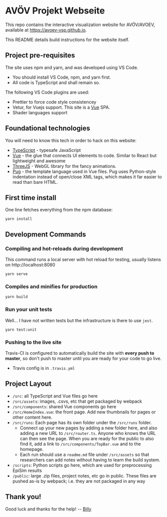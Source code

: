 # AVÖV Projekt Webseite

This repo contains the interactive visualization website for AVÖV/AVOEV, available at https://avoev-vsp.github.io.

This README details build instructions for the website itself.

## Project pre-requisites

The site uses npm and yarn, and was developed using VS Code.

- You should install VS Code, npm, and yarn first.
- All code is TypeScript and shall remain so.

The following VS Code plugins are used:

- Prettier to force code style consistencey
- Vetur, for Vuejs support. This site is a [Vue](https://vuejs.org) SPA.
- Shader languages support

## Foundational technologies

You will need to know this tech in order to hack on this website:

- [TypeScript](https://typescriptlang.org) - typesafe JavaScript
- [Vue](https://vuejs.org) - the glue that connects UI elements to code. Similar to React but lightweight and awesome
- [ThreeJS](https://threejs.org) - WebGL library for the fancy animations.
- [Pug](https://pugjs.org) - the template language used in Vue files. Pug uses Python-style indentation instead of open/close XML tags, which makes it far easier to read than bare HTML.

## First time install

One line fetches everything from the npm database:

```
yarn install
```

## Development Commands

### Compiling and hot-reloads during development

This command runs a local server with hot reload for testing, usually listens on http://localhost:8080

```
yarn serve
```

### Compiles and minifies for production

```
yarn build
```

### Run your unit tests

Well... I have not written tests but the infrastructure is there to use `jest`.

```
yarn test:unit
```

### Pushing to the live site

Travis-CI is configured to automatically build the site with **every push to master**, so don't push to master until you are ready for your code to go live.

- Travis config is in `.travis.yml`

## Project Layout

- `/src`: all TypeScript and Vue files go here
- `/src/assets`: images, .csvs, etc that get packaged by webpack
- `/src/components`: shared Vue components go here
- `/src/HomeIndex.vue`: the front page. Add new thumbnails for pages or other content here.
- `/src/runs`: Each page has its own folder under the `/src/runs` folder.
  - Connect up your new pages by adding a new folder here, and also adding a new URL to `/src/router.ts`. Anyone who knows the URL can then see the page. When you are ready for the public to also find it, add a link to `/src/components/TopBar.vue` and to the homepage.
  - Each run should use a `readme.md` file under `/src/assets` so that researchers can add notes without having to learn the build system.
- `/scripts`: Python scripts go here, which are used for preprocessing EpiSim results
- `/public`: large .zip files, project notes, etc go in public. These files are pushed as-is by webpack; i.e. they are not packaged in any way

## Thank you!

Good luck and thanks for the help! -- [Billy](https://github.com/billyc)
